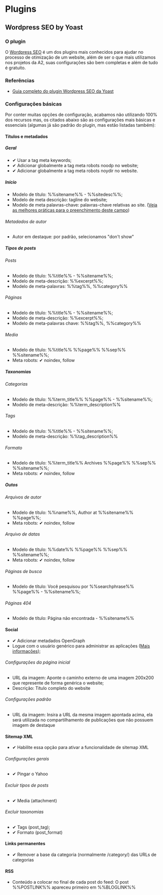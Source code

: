 # Plugins

## Wordpress SEO by Yoast

### O plugin
O [Wordpress SEO](https://wordpress.org/plugins/wordpress-seo/) é um dos plugins mais conhecidos para ajudar no processo de otimização de um website, além de ser o que mais utilizamos nos projetos da A2, suas configurações são bem completas e além de tudo é gratuito.

### Referências
* [Guia completo do plugin Wordpress SEO da Yoast](https://imasters.com.br/cms/wordpress/guia-completo-do-plugin-wordpress-seo-da-yoast/)

### Configurações básicas

Por conter muitas opções de configuração, acabamos não utilizando 100% dos recursos mas, os citados abaixo são as configurações mais básicas e essenciais (algumas já são padrão do plugin, mas estão listadas também):

#### Títulos e metadados

##### Geral
* ✔ Usar a tag meta keywords;
* ✔ Adicionar globalmente a tag meta robots noodp no website;
* ✔ Adicionar globalmente a tag meta robots noydir no website.

##### Início
* Modelo de título: %%sitename%% - %%sitedesc%%;
* Modelo de meta descrição: tagline do website;
* Modelo de meta palavras-chave: palavras-chave relativas ao site. ([Veja as melhores práticas para o preenchimento deste campo](https://github.com/a2comunicacao/metodologia/blob/master/seo-e-marketing/metatags.md#meta-keywords))

###### Metadados de autor
* Autor em destaque: por padrão, selecionamos "don't show"

##### Tipos de posts
###### Posts
* Modelo de título: %%title%% - %%sitename%%;
* Modelo de meta-descrição: %%excerpt%%;
* Modelo de meta-palavras: %%tag%%, %%category%%

###### Páginas
* Modelo de título: %%title%% - %%sitename%%;
* Modelo de meta-descrição: %%excerpt%%;
* Modelo de meta-palavras chave: %%tag%%, %%category%%

###### Media
* Modelo de título: %%title%% %%page%% %%sep%% %%sitename%%;
* Meta robots: ✔ noindex, follow

##### Taxonomias
###### Categorias
* Modelo de título: %%term_title%% %%page%% - %%sitename%%;
* Modelo de meta-descrição: %%term_description%%

###### Tags
* Modelo de título: %%title%% - %%sitename%%;
* Modelo de meta-descrição: %%tag_description%%

###### Formato
* Modelo de título: %%term_title%% Archives %%page%% %%sep%% %%sitename%%;
* Meta robots: ✔ noindex, follow

##### Outos
###### Arquivos de autor
* Modelo de título: %%name%%, Author at %%sitename%% %%page%%;
* Meta robots: ✔ noindex, follow

###### Arquivo de datas
* Modelo de título: %%date%% %%page%% %%sep%% %%sitename%%;
* Meta robots: ✔ noindex, follow

###### Páginas de busca
* Modelo de título: Você pesquisou por %%searchphrase%% %%page%% - %%sitename%%;

###### Páginas 404
* Modelo de título: Página não encontrada - %%sitename%%

#### Social
* ✔ Adicionar metadados OpenGraph
* Logue com o usuário genérico para administrar as aplicações ([Mais informações](https://github.com/a2comunicacao/metodologia/blob/master/redes-sociais/facebook.md#cria%C3%A7%C3%A3o-de-aplicativo-no-facebook));

###### Configurações da página inicial
* URL da imagem: Aponte o caminho externo de uma imagem 200x200 que represente de forma genérica o website;
* Descrição: Título completo do website

###### Configurações padrão
* URL da imagem: Insira a URL da mesma imagem apontada acima, ela será utilizada no compartilhamento de publicações que não possuem imagem de destaque

#### Sitemap XML
* ✔ Habilite essa opção para ativar a funcionalidade de sitemap XML

###### Configurações gerais
* ✔ Pingar o Yahoo

###### Excluir tipos de posts
* ✔ Media (attachment)

###### Excluir taxonomias
* ✔ Tags (post_tag);
* ✔ Formato (post_format)

#### Links permanentes
* ✔ Remover a base da categoria (normalmente /category/) das URLs de categorias

#### RSS
* Conteúdo a colocar no final de cada post do feed: O post %%POSTLINK%% apareceu primeiro em %%BLOGLINK%%

